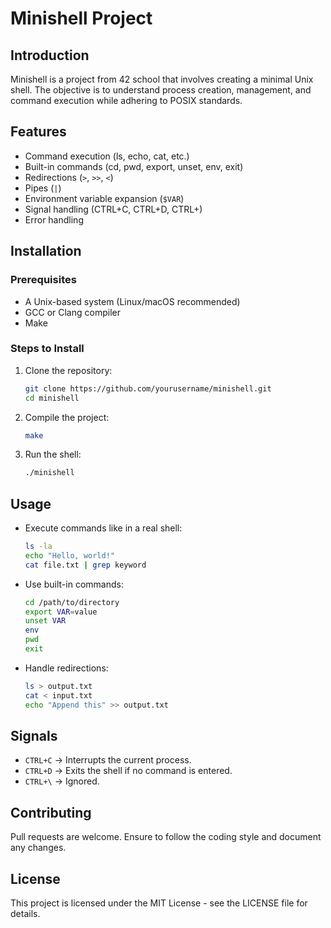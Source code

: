 # Minishell Project

## Introduction
Minishell is a project from 42 school that involves creating a minimal Unix shell. The objective is to understand process creation, management, and command execution while adhering to POSIX standards.

## Features
- Command execution (ls, echo, cat, etc.)
- Built-in commands (cd, pwd, export, unset, env, exit)
- Redirections (`>`, `>>`, `<`)
- Pipes (`|`)
- Environment variable expansion (`$VAR`)
- Signal handling (CTRL+C, CTRL+D, CTRL+\)
- Error handling

## Installation
### Prerequisites
- A Unix-based system (Linux/macOS recommended)
- GCC or Clang compiler
- Make

### Steps to Install
1. Clone the repository:
   ```sh
   git clone https://github.com/yourusername/minishell.git
   cd minishell
   ```
2. Compile the project:
   ```sh
   make
   ```
3. Run the shell:
   ```sh
   ./minishell
   ```

## Usage
- Execute commands like in a real shell:
  ```sh
  ls -la
  echo "Hello, world!"
  cat file.txt | grep keyword
  ```
- Use built-in commands:
  ```sh
  cd /path/to/directory
  export VAR=value
  unset VAR
  env
  pwd
  exit
  ```
- Handle redirections:
  ```sh
  ls > output.txt
  cat < input.txt
  echo "Append this" >> output.txt
  ```

## Signals
- `CTRL+C` -> Interrupts the current process.
- `CTRL+D` -> Exits the shell if no command is entered.
- `CTRL+\` -> Ignored.

## Contributing
Pull requests are welcome. Ensure to follow the coding style and document any changes.

## License
This project is licensed under the MIT License - see the LICENSE file for details.


